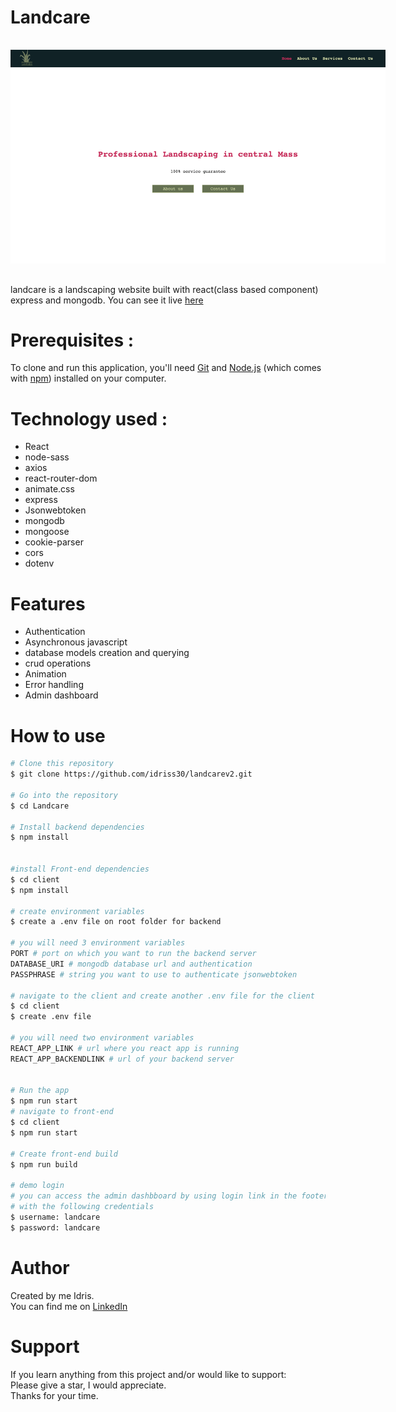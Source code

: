 # Landcare

<img
  src="./landcare-pic.png"
  alt="project image"
  style="display: inline-block; margin: 1rem auto; max-width: 600px; max-height:800px"/>

landcare is a landscaping website built with react(class based component) express and mongodb.
You can see it live [here](https://idrisscissoko.com/landcare/) </br>

# Prerequisites :

To clone and run this application, you'll need [Git](https://git-scm.com) and [Node.js](https://nodejs.org/en/download/) (which comes with [npm](http://npmjs.com)) installed on your computer.

# Technology used :

- React
- node-sass
- axios
- react-router-dom
- animate.css
- express
- Jsonwebtoken
- mongodb
- mongoose
- cookie-parser
- cors
- dotenv

# Features

- Authentication
- Asynchronous javascript
- database models creation and querying
- crud operations
- Animation
- Error handling
- Admin dashboard

# How to use

```bash
# Clone this repository
$ git clone https://github.com/idriss30/landcarev2.git

# Go into the repository
$ cd Landcare

# Install backend dependencies
$ npm install


#install Front-end dependencies
$ cd client
$ npm install

# create environment variables
$ create a .env file on root folder for backend

# you will need 3 environment variables
PORT # port on which you want to run the backend server
DATABASE_URI # mongodb database url and authentication
PASSPHRASE # string you want to use to authenticate jsonwebtoken

# navigate to the client and create another .env file for the client
$ cd client
$ create .env file

# you will need two environment variables
REACT_APP_LINK # url where you react app is running
REACT_APP_BACKENDLINK # url of your backend server


# Run the app
$ npm run start
# navigate to front-end
$ cd client
$ npm run start

# Create front-end build
$ npm run build

# demo login
# you can access the admin dashbboard by using login link in the footer
# with the following credentials
$ username: landcare
$ password: landcare
```

# Author

Created by me Idris.</br>
You can find me on [LinkedIn](https://www.linkedin.com/in/idrissciss/)

# Support

If you learn anything from this project and/or would like to support:</br>
Please give a star, I would appreciate.</br>
Thanks for your time.
